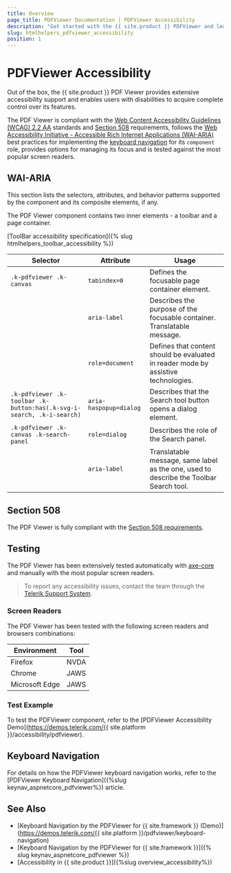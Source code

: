 ```yaml
---
title: Overview
page_title: PDFViewer Documentation | PDFViewer Accessibility
description: "Get started with the {{ site.product }} PDFViewer and learn about its accessibility support for WAI-ARIA, Section 508, and WCAG 2.2."
slug: htmlhelpers_pdfviewer_accessibility
position: 1
---
```


# PDFViewer Accessibility





Out of the box, the {{ site.product }} PDF Viewer provides extensive accessibility support and enables users with disabilities to acquire complete control over its features.


The PDF Viewer is compliant with the [Web Content Accessibility Guidelines (WCAG) 2.2 AA](https://www.w3.org/TR/WCAG22/) standards and [Section 508](https://www.section508.gov/) requirements, follows the [Web Accessibility Initiative - Accessible Rich Internet Applications (WAI-ARIA)](https://www.w3.org/WAI/ARIA/apg/) best practices for implementing the [keyboard navigation](#keyboard-navigation) for its `component` role, provides options for managing its focus and is tested against the most popular screen readers.

## WAI-ARIA


This section lists the selectors, attributes, and behavior patterns supported by the component and its composite elements, if any.


The PDF Viewer component contains two inner elements - a toolbar and a page container.

[ToolBar accessibility specification]({% slug htmlhelpers_toolbar_accessibility %})

| Selector | Attribute | Usage |
| -------- | --------- | ----- |
| `.k-pdfviewer .k-canvas` | `tabindex=0` | Defines the focusable page container element. |
|  | `aria-label` | Describes the purpose of the focusable container. Translatable message. |
|  | `role=document` | Defines that content should be evaluated in reader mode by assistive technologies. |
| `.k-pdfviewer .k-toolbar .k-button:has(.k-svg-i-search, .k-i-search)` | `aria-haspopup=dialog` | Describes that the Search tool button opens a dialog element. |
| `.k-pdfviewer .k-canvas .k-search-panel` | `role=dialog` | Describes the role of the Search panel. |
|  | `aria-label` | Translatable message, same label as the one, used to describe the Toolbar Search tool. |

## Section 508


The PDF Viewer is fully compliant with the [Section 508 requirements](http://www.section508.gov/).

## Testing


The PDF Viewer has been extensively tested automatically with [axe-core](https://github.com/dequelabs/axe-core) and manually with the most popular screen readers.

> To report any accessibility issues, contact the team through the [Telerik Support System](https://www.telerik.com/account/support-center).

### Screen Readers


The PDF Viewer has been tested with the following screen readers and browsers combinations:

| Environment | Tool |
| ----------- | ---- |
| Firefox | NVDA |
| Chrome | JAWS |
| Microsoft Edge | JAWS |



### Test Example

To test the PDFViewer component, refer to the [PDFViewer Accessibility Demo](https://demos.telerik.com/{{ site.platform }}/accessibility/pdfviewer).

## Keyboard Navigation

For details on how the PDFViewer keyboard navigation works, refer to the [PDFViewer Keyboard Navigation]({%slug keynav_aspnetcore_pdfviewer%}) article.

## See Also

* [Keyboard Navigation by the PDFViewer for {{ site.framework }} (Demo)](https://demos.telerik.com/{{ site.platform }}/pdfviewer/keyboard-navigation)
* [Keyboard Navigation by the PDFViewer for {{ site.framework }}]({% slug keynav_aspnetcore_pdfviewer %})
* [Accessibility in {{ site.product }}]({%slug overview_accessibility%})